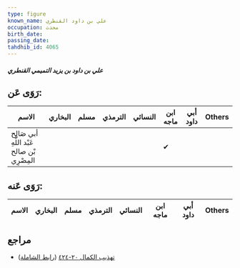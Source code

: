 ```yaml
---
type: figure
known_name: علي بن داود القنطري
occupation: محدث
birth_date:
passing_date:
tahdhib_id: 4065
---
```

##### علي بن داود بن يزيد التميمي القنطري

## رَوَى عَن:
| الاسم                                       | البخاري | مسلم | الترمذي | النسائي | ابن ماجه | أبي داود | Others |
| ------------------------------------------- | ------- | ---- | ------- | ------- | -------- | -------- | ------ |
| أبي صَالِح عَبْد اللَّهِ بْن صالح المِصْرِي |         |      |         |         | ✔        |          |        |
## رَوَى عَنه:
| الاسم | البخاري | مسلم | الترمذي | النسائي | ابن ماجه | أبي داود | Others |
| ----- | ------- | ---- | ------- | ------- | -------- | -------- | ------ |
## مراجع
- [تهذيب الكمال ٢٠-٤٢٤](obsidian://open?vault=Tahdhib-al-Kamal&file=Figures/٤٠٦٥-علي%20بن%20داود%20بن%20يزيد%20التميمي%20القنطري) ([رابط الشاملة](https://shamela.ws/book/3722/10554))